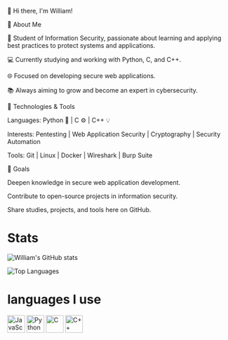👋 Hi there, I'm William!

🎯 About Me

🔐 Student of Information Security, passionate about learning and applying best practices to protect systems and applications.

💻 Currently studying and working with Python, C, and C++.

🌐 Focused on developing secure web applications.

📚 Always aiming to grow and become an expert in cybersecurity.

🚀 Technologies & Tools

Languages: Python 🐍 | C ⚙️ | C++ 💡

Interests: Pentesting | Web Application Security | Cryptography | Security Automation

Tools: Git | Linux | Docker | Wireshark | Burp Suite

📌 Goals

Deepen knowledge in secure web application development.

Contribute to open-source projects in information security.

Share studies, projects, and tools here on GitHub.




# Stats

![William's GitHub stats](https://github-readme-stats.vercel.app/api?username=WilliamMedina2004&show_icons=true&theme=dracula&count_private=true&hide_border=true)

![Top Languages](https://github-readme-stats.vercel.app/api/top-langs/?username=WilliamMedina2004&layout=compact&theme=dracula&hide_border=true)




# languages ​​I use

<p align="left">
  <img src="https://cdn.jsdelivr.net/gh/devicons/devicon/icons/javascript/javascript-original.svg" alt="JavaScript" height="40" />
  <img src="https://cdn.jsdelivr.net/gh/devicons/devicon/icons/python/python-original.svg" alt="Python" height="40" />
  <img src="https://cdn.jsdelivr.net/gh/devicons/devicon/icons/c/c-original.svg" alt="C" height="40" />
  <img src="https://cdn.jsdelivr.net/gh/devicons/devicon/icons/cplusplus/cplusplus-original.svg" alt="C++" height="40" />
</p>
